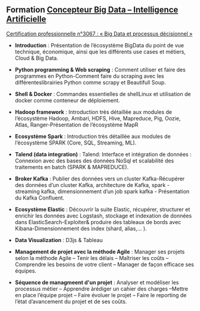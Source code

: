## Formation [Concepteur Big Data – Intelligence Artificielle](https://www.devenez.fr/espace-candidats/les-offres-en-cours/concepteur-big-data-intelligence-artificielle-jems/)




[Certification professionnelle n°3067 : « Big Data et processus décisionnel »](http://inventaire.cncp.gouv.fr/fiches/3067/)



- __Introduction__ : Présentation de l’écosystème BigData du point de vue technique, économique, ainsi que les différents use cases et métiers, Cloud & Big Data.

- __Python programming & Web scraping__ : Comment  utiliser  et  faire  des  programmes  en Python-Comment faire  du  scraping  avec  les différenteslibrairies Python comme scrapy et Beautifull Soup.

- __Shell & Docker__ : Commandes essentielles de shellLinux et utilisation de docker comme conteneur de déploiement.

- __Hadoop framework__ : Introduction très détaillée aux modules de l’écosystème Hadoop, Ambari, HDFS, Hive, Mapreduce, Pig, Oozie, Atlas, Ranger-Présentation de l’écosystème MapR

- __Ecosystème Spark__ : Introduction très détaillée aux modules de l’écosystème SPARK (Core, SQL, Streaming, ML).

- __Talend (data integration)__ : Talend: Interface et intégration de données : Connexion avec des bases des données NoSql et scalabilité des traitements en batch (SPARK & MAPREDUCE).

- __Broker Kafka__ : Publier des données vers un cluster Kafka-Récupérer des données d’un cluster Kafka, architecture de Kafka, spark - streaming kafka, dimensionnement d’un job spark kafka - Présentation du Kafka Confluent.

- __Ecosystème Elastic__ : Découvrir la suite Elastic, récupérer, structurer et enrichir les données avec Logstash, stockage et indexation de données dans ElasticSearch-Exploiter& produire des tableaux de bords avec Kibana-Dimensionnement des index (shard, alias,... ).

- __Data Visualization__ : D3js & Tableau

- __Management de projet avec la méthode Agile__ : Manager ses projets selon la méthode Agile – Tenir les délais – Maîtriser les coûts – Comprendre les besoins de votre client – Manager de façon efficace ses équipes.

- __Séquence de managmeent d'un projet__ : Analyser et modéliser les processus métier – Apprendre àrédiger un cahier des charges –Mettre en place l’équipe projet – Faire évoluer le projet – Faire le reporting de l’état d’avancement du projet et de ses coûts.
